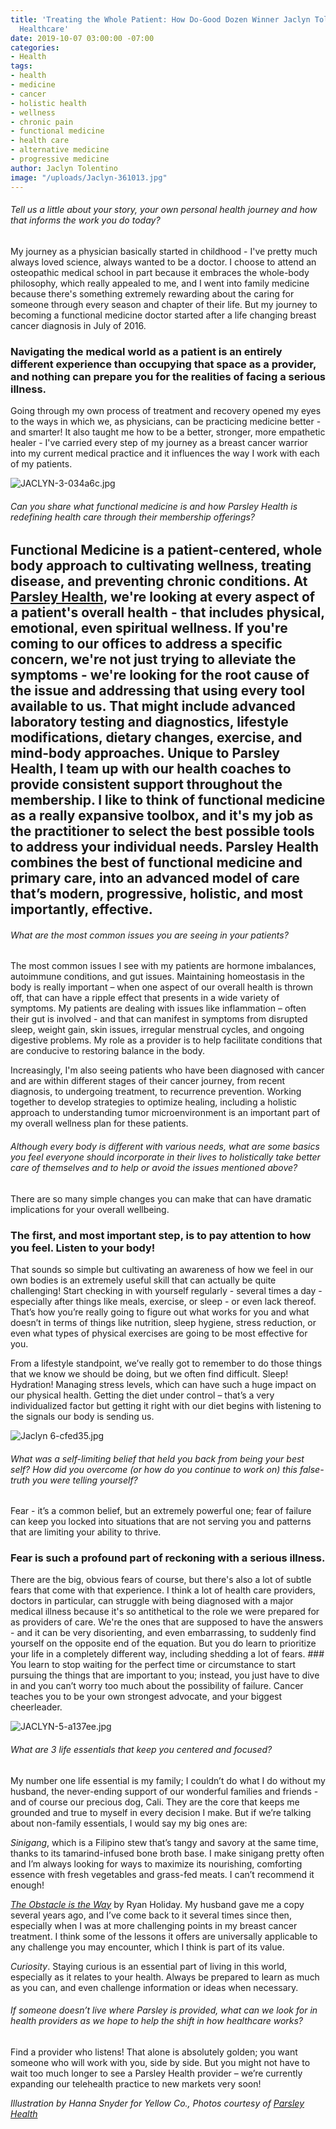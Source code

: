 ```yaml
---
title: 'Treating the Whole Patient: How Do-Good Dozen Winner Jaclyn Tolentino Is Redefining
  Healthcare'
date: 2019-10-07 03:00:00 -07:00
categories:
- Health
tags:
- health
- medicine
- cancer
- holistic health
- wellness
- chronic pain
- functional medicine
- health care
- alternative medicine
- progressive medicine
author: Jaclyn Tolentino
image: "/uploads/Jaclyn-361013.jpg"
---
```


###### Tell us a little about your story, your own personal health journey and how that informs the work you do today?

My journey as a physician basically started in childhood - I've pretty much always loved science, always wanted to be a doctor. I choose to attend an osteopathic medical school in part because it embraces the whole-body philosophy, which really appealed to me, and I went into family medicine because there's something extremely rewarding about the caring for someone through every season and chapter of their life. But my journey to becoming a functional medicine doctor started after a life changing breast cancer diagnosis in July of 2016. 
### Navigating the medical world as a patient is an entirely different experience than occupying that space as a provider, and nothing can prepare you for the realities of facing a serious illness.
Going through my own process of treatment and recovery opened my eyes to the ways in which we, as physicians, can be practicing medicine better - and smarter! It also taught me how to be a better, stronger, more empathetic healer - I've carried every step of my journey as a breast cancer warrior into my current medical practice and it influences the way I work with each of my patients. 

![JACLYN-3-034a6c.jpg](/uploads/JACLYN-3-034a6c.jpg)

###### Can you share what functional medicine is and how Parsley Health is redefining health care through their membership offerings? 

Functional Medicine is a patient-centered, whole body approach to cultivating wellness, treating disease, and preventing chronic conditions. At [Parsley Health](https://www.parsleyhealth.com/), we're looking at every aspect of a patient's overall health - that includes physical, emotional, even spiritual wellness. If you're coming to our offices to address a specific concern, we're not just trying to alleviate the symptoms - we're looking for the root cause of the issue and addressing that using every tool available to us. That might include advanced laboratory testing and diagnostics, lifestyle modifications, dietary changes, exercise, and mind-body approaches. Unique to Parsley Health, I team up with our health coaches to provide consistent support throughout the membership.  I like to think of functional medicine as a really expansive toolbox, and it's my job as the practitioner to select the best possible tools to address your individual needs. Parsley Health combines the best of functional medicine and primary care, into an advanced model of care that’s modern, progressive, holistic, and most importantly, effective.
---
###### What are the most common issues you are seeing in your patients? 

The most common issues I see with my patients are hormone imbalances, autoimmune conditions, and gut issues. Maintaining homeostasis in the body is really important – when one aspect of our overall health is thrown off, that can have a ripple effect that presents in a wide variety of symptoms. My patients are dealing with issues like inflammation – often their gut is involved - and that can manifest in symptoms from disrupted sleep, weight gain, skin issues, irregular menstrual cycles, and ongoing digestive problems. My role as a provider is to help facilitate conditions that are conducive to restoring balance in the body.

Increasingly, I'm also seeing patients who have been diagnosed with cancer and are within different stages of their cancer journey, from recent diagnosis, to undergoing treatment, to recurrence prevention. Working together to develop strategies to optimize healing, including a holistic approach to understanding tumor microenvironment is an important part of my overall wellness plan for these patients. 

###### Although every body is different with various needs, what are some basics you feel everyone should incorporate in their lives to holistically take better care of themselves and to help or avoid the issues mentioned above? 
 

There are so many simple changes you can make that can have dramatic implications for your overall wellbeing. 
### The first, and most important step, is to pay attention to how you feel. Listen to your body!

That sounds so simple but cultivating an awareness of how we feel in our own bodies is an extremely useful skill that can actually be quite challenging! Start checking in with yourself regularly - several times a day - especially after things like meals, exercise, or sleep - or even lack thereof. That’s how you’re really going to figure out what works for you and what doesn’t in terms of things like nutrition, sleep hygiene, stress reduction, or even what types of physical exercises are going to be most effective for you. 

From a lifestyle standpoint, we’ve really got to remember to do those things that we know we should be doing, but we often find difficult. Sleep! Hydration! Managing stress levels, which can have such a huge impact on our physical health. Getting the diet under control – that’s a very individualized factor but getting it right with our diet begins with listening to the signals our body is sending us.

![Jaclyn 6-cfed35.jpg](/uploads/Jaclyn%206-cfed35.jpg)

###### What was a self-limiting belief that held you back from being your best self? How did you overcome (or how do you continue to work on) this false-truth you were telling yourself?

Fear - it’s a common belief, but an extremely powerful one; fear of failure can keep you locked into situations that are not serving you and patterns that are limiting your ability to thrive.
### Fear is such a profound part of reckoning with a serious illness. 
There are the big, obvious fears of course, but there's also a lot of subtle fears that come with that experience. I think a lot of health care providers, doctors in particular, can struggle with being diagnosed with a major medical illness because it's so antithetical to the role we were prepared for as providers of care. We're the ones that are supposed to have the answers - and it can be very disorienting, and even embarrassing, to suddenly find yourself on the opposite end of the equation. But you do learn to prioritize your life in a completely different way, including shedding a lot of fears. ### You learn to stop waiting for the perfect time or circumstance to start pursuing the things that are important to you; instead, you just have to dive in and you can’t worry too much about the possibility of failure. 
Cancer teaches you to be your own strongest advocate, and your biggest cheerleader.

![JACLYN-5-a137ee.jpg](/uploads/JACLYN-5-a137ee.jpg)

###### What are 3 life essentials that keep you centered and focused?

 My number one life essential is my family; I couldn’t do what I do without my husband, the never-ending support of our wonderful families and friends - and of course our precious dog, Cali. They are the core that keeps me grounded and true to myself in every decision I make.
But if we’re talking about non-family essentials, I would say my big ones are: 

*Sinigang*, which is a Filipino stew that’s tangy and savory at the same time, thanks to its tamarind-infused bone broth base. I make sinigang pretty often and I’m always looking for ways to maximize its nourishing, comforting essence with fresh vegetables and grass-fed meats. I can’t recommend it enough!

*[The Obstacle is the Way](https://www.amazon.com/Obstacle-Way-Timeless-Turning-Triumph/dp/1591846358)* by Ryan Holiday. My husband gave me a copy several years ago, and I’ve come back to it several times since then, especially when I was at more challenging points in my breast cancer treatment. I think some of the lessons it offers are universally applicable to any challenge you may encounter, which I think is part of its value.

*Curiosity*. Staying curious is an essential part of living in this world, especially as it relates to your health. Always be prepared to learn as much as you can, and even challenge information or ideas when necessary.

###### If someone doesn’t live where Parsley is provided, what can we look for in health providers as we hope to help the shift in how healthcare works? 

Find a provider who listens! That alone is absolutely golden; you want someone who will work with you, side by side. 
But you might not have to wait too much longer to see a Parsley Health provider – we’re currently expanding our telehealth practice to new markets very soon!


_Illustration by Hanna Snyder for Yellow Co., Photos courtesy of [Parsley Health](https://www.parsleyhealth.com/)_
